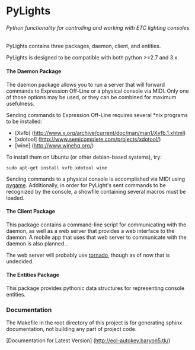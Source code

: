 PyLights
===========

###### Python functionality for controlling and working with ETC lighting consoles

PyLights contains three packages, daemon, client, and entities.

PyLights is designed to be compatible with both python >=2.7 and 3.x.

#### The Daemon Package

The daemon package allows you to run a server that will forward commands to Expression Off-Line
or a physical console via MIDI. Only one of those options may be used, or they can be combined
for maximum usefulness.

Sending commands to Expression Off-Line requires several *nix programs to be installed:
- [Xvfb] (http://www.x.org/archive/current/doc/man/man1/Xvfb.1.xhtml)
- [xdotool] (http://www.semicomplete.com/projects/xdotool/)
- [wine] (http://www.winehq.org/)

To install them on Ubuntu (or other debian-based systems), try:

    sudo apt-get install xvfb xdotool wine

Sending commands to a physical console is accomplished via MIDI using
[pygame](http://www.pygame.org/news.html). Additionally, in order for PyLight's sent commands
to be recognized by the console, a showfile containing several macros must be loaded.

#### The Client Package

This package contains a command-line script for communicating with the daemon, as well as
a web server that provides a web interface to the daemon. A mobile app that uses that web
server to communicate with the daemon is also planned...

The web server will probably use [tornado](http://www.tornadoweb.org/en/stable/), though as
of now that is undecided.

#### The Entities Package

This package provides pythonic data structures for representing console entities.

### Documentation

The Makefile in the root directory of this project is for generating sphinx documentation,
not building any part of project code.

[Documentation for Latest Version] (http://eol-autokey.baryon5.tk/)
